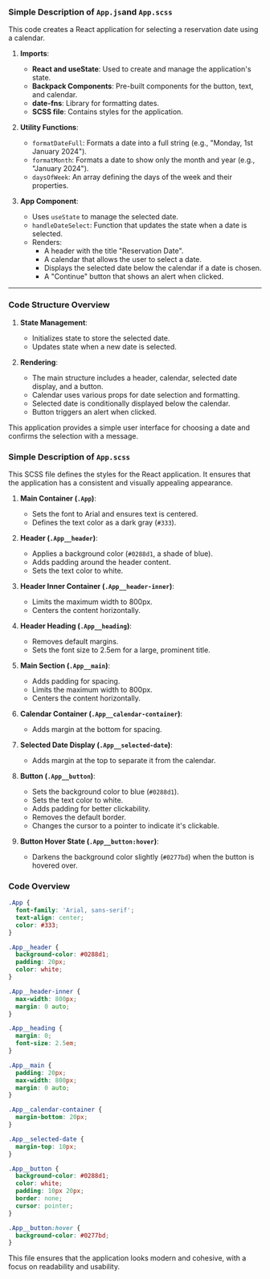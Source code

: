 
### Simple Description of `App.js`and `App.scss`

This code creates a React application for selecting a reservation date using a calendar.

1. **Imports**:
   - **React and useState**: Used to create and manage the application's state.
   - **Backpack Components**: Pre-built components for the button, text, and calendar.
   - **date-fns**: Library for formatting dates.
   - **SCSS file**: Contains styles for the application.

2. **Utility Functions**:
   - `formatDateFull`: Formats a date into a full string (e.g., "Monday, 1st January 2024").
   - `formatMonth`: Formats a date to show only the month and year (e.g., "January 2024").
   - `daysOfWeek`: An array defining the days of the week and their properties.

3. **App Component**:
   - Uses `useState` to manage the selected date.
   - `handleDateSelect`: Function that updates the state when a date is selected.
   - Renders:
     - A header with the title "Reservation Date".
     - A calendar that allows the user to select a date.
     - Displays the selected date below the calendar if a date is chosen.
     - A "Continue" button that shows an alert when clicked.

---

### Code Structure Overview

1. **State Management**:
   - Initializes state to store the selected date.
   - Updates state when a new date is selected.

2. **Rendering**:
   - The main structure includes a header, calendar, selected date display, and a button.
   - Calendar uses various props for date selection and formatting.
   - Selected date is conditionally displayed below the calendar.
   - Button triggers an alert when clicked.

This application provides a simple user interface for choosing a date and confirms the selection with a message.



### Simple Description of `App.scss`

This SCSS file defines the styles for the React application. It ensures that the application has a consistent and visually appealing appearance.

1. **Main Container (`.App`)**:
   - Sets the font to Arial and ensures text is centered.
   - Defines the text color as a dark gray (`#333`).

2. **Header (`.App__header`)**:
   - Applies a background color (`#0288d1`, a shade of blue).
   - Adds padding around the header content.
   - Sets the text color to white.

3. **Header Inner Container (`.App__header-inner`)**:
   - Limits the maximum width to 800px.
   - Centers the content horizontally.

4. **Header Heading (`.App__heading`)**:
   - Removes default margins.
   - Sets the font size to 2.5em for a large, prominent title.

5. **Main Section (`.App__main`)**:
   - Adds padding for spacing.
   - Limits the maximum width to 800px.
   - Centers the content horizontally.

6. **Calendar Container (`.App__calendar-container`)**:
   - Adds margin at the bottom for spacing.

7. **Selected Date Display (`.App__selected-date`)**:
   - Adds margin at the top to separate it from the calendar.

8. **Button (`.App__button`)**:
   - Sets the background color to blue (`#0288d1`).
   - Sets the text color to white.
   - Adds padding for better clickability.
   - Removes the default border.
   - Changes the cursor to a pointer to indicate it's clickable.

9. **Button Hover State (`.App__button:hover`)**:
   - Darkens the background color slightly (`#0277bd`) when the button is hovered over.

### Code Overview

```scss
.App {
  font-family: 'Arial, sans-serif';
  text-align: center;
  color: #333;
}

.App__header {
  background-color: #0288d1;
  padding: 20px;
  color: white;
}

.App__header-inner {
  max-width: 800px;
  margin: 0 auto;
}

.App__heading {
  margin: 0;
  font-size: 2.5em;
}

.App__main {
  padding: 20px;
  max-width: 800px;
  margin: 0 auto;
}

.App__calendar-container {
  margin-bottom: 20px;
}

.App__selected-date {
  margin-top: 10px;
}

.App__button {
  background-color: #0288d1;
  color: white;
  padding: 10px 20px;
  border: none;
  cursor: pointer;
}

.App__button:hover {
  background-color: #0277bd;
}
```

This file ensures that the application looks modern and cohesive, with a focus on readability and usability.
